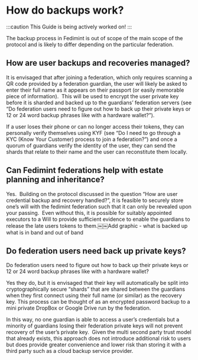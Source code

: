 # How do backups work?

:::caution
This Guide is being actively worked on!
:::

The backup process in Fedimint is out of scope of the main scope of the protocol and is likely to differ depending on the particular federation. 

## How are user backups and recoveries managed?

It is envisaged that after joining a federation, which only requires scanning a QR code provided by a federation guardian, the user will likely be asked to enter their full name as it appears on their passport (or easily memorable piece of information).  This will be used to encrypt the user private key before it is sharded and backed up to the guardians’ federation servers (see “Do federation users need to figure out how to back up their private keys or 12 or 24 word backup phrases like with a hardware wallet?”).

If a user loses their phone or can no longer access their tokens, they can personally verify themselves using KYF (see “Do I need to go through a KYC (Know Your Customer) process to join a federation?”) and once a quorum of guardians verify the identity of the user, they can send the shards that relate to their name and the user can reconstitute them locally.

## Can Fedimint federations help with estate planning and inheritance?

Yes.  Building on the protocol discussed in the question “How are user credential backup and recovery handled?”, it is feasible to securely store one’s will with the fedimint federation such that it can only be revealed upon your passing.  Even without this, it is possible for suitably appointed executors to a Will to provide sufficient evidence to enable the guardians to release the late users tokens to them.￼￼Add graphic - what is backed up what is in band and out of band

## Do federation users need back up private keys?

Do federation users need to figure out how to back up their private keys or 12 or 24 word backup phrases like with a hardware wallet?

Yes they do, but it is envisaged that their key will automatically be split into cryptographically secure “shards” that are shared between the guardians when they first connect using their full name (or similar) as the recovery key. This process can be thought of as an encrypted password backup to a mini private DropBox or Google Drive run by the federation.

In this way, no one guardian is able to access a user’s credentials but a minority of guardians losing their federation private keys will not prevent recovery of the user’s private key.  Given the multi second party trust model that already exists, this approach does not introduce additional risk to users but does provide greater convenience and lower risk than storing it with a third party such as a cloud backup service provider.